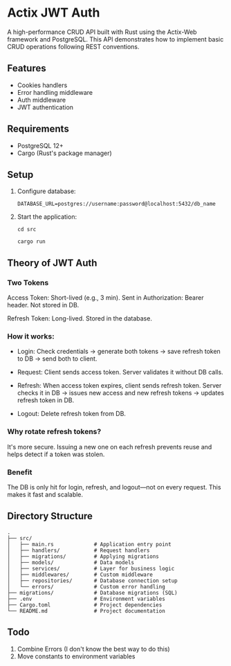 # Actix JWT Auth
A high-performance CRUD API built with Rust using the Actix-Web framework and PostgreSQL. This API demonstrates how to implement basic CRUD operations following REST conventions.

## Features
- Cookies handlers
- Error handling middleware
- Auth middleware
- JWT authentication
  
## Requirements
- PostgreSQL 12+
- Cargo (Rust's package manager)
  
## Setup
1. Configure database:
   ```shell
   DATABASE_URL=postgres://username:password@localhost:5432/db_name
   ```
2. Start the application:
    ```shell 
    cd src
    ```
    ```shell
    cargo run
    ```

## Theory of JWT Auth

### Two Tokens

Access Token: Short-lived (e.g., 3 min). Sent in Authorization: Bearer header. Not stored in DB.

Refresh Token: Long-lived. Stored in the database.

### How it works:

- Login: Check credentials → generate both tokens → save refresh token to DB → send both to client.

- Request: Client sends access token. Server validates it without DB calls.

- Refresh: When access token expires, client sends refresh token. Server checks it in DB → issues new access and new refresh tokens → updates refresh token in DB.

- Logout: Delete refresh token from DB.

### Why rotate refresh tokens? 
It's more secure. Issuing a new one on each refresh prevents reuse and helps detect if a token was stolen.

### Benefit
The DB is only hit for login, refresh, and logout—not on every request. This makes it fast and scalable.

## Directory Structure

```text
.
├── src/
│   ├── main.rs             # Application entry point
│   ├── handlers/           # Request handlers
│   ├── migrations/         # Applying migrations
│   ├── models/             # Data models
│   ├── services/           # Layer for business logic
│   ├── middlewares/        # Custom middleware
│   ├── repositories/       # Database connection setup
│   └── errors/             # Custom error handling
├── migrations/             # Database migrations (SQL)
├── .env                    # Environment variables
├── Cargo.toml              # Project dependencies
└── README.md               # Project documentation
```

##  Todo

1. Combine Errors (I don't know the best way to do this)
2. Move constants to environment variables